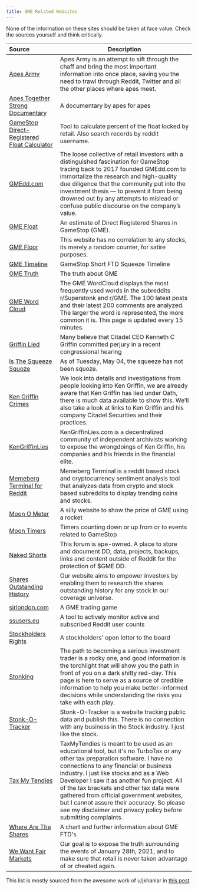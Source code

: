 ```yaml
---
title: GME Related Websites
---
```


None of the information on these sites should be taken at face value. Check the sources yourself and think critically.

| Source | Description
:---|---|
|[Apes Army](https://www.apes.army/)| Apes Army is an attempt to sift through the chaff and bring the most important information into once place, saving you the need to trawl through Reddit, Twitter and all the other places where apes meet. |
|[Apes Together Strong Documentary](https://www.apestogetherstrongdoc.com/)| A documentary by apes for apes|
|[GameStop Direct-Registered Float Calculator](https://www.computershared.net/)| Tool to calculate percent of the float locked by retail. Also search records by reddit username. |
|[GMEdd.com](https://gmedd.com/)| The loose collective of retail investors with a distinguished fascination for GameStop tracing back to 2017 founded GMEdd.com to immortalize the research and high-quality due diligence that the community put into the investment thesis — to prevent it from being drowned out by any attempts to mislead or confuse public discourse on the company’s value. |
|[GME Float](https://gmefloat.com/)| An estimate of Direct Registered Shares in GameStop (GME).|
|[GME Floor](https://gmefloor.com/)|This website has no correlation to any stocks, its merely a random counter, for satire purposes.|
|[GME Timeline](https://gmetimeline.com/) | GameStop Short FTD Squeeze Timeline |
|[GME Truth](https://gmetruth.com/)| The truth about GME |
|[GME Word Cloud](https://gmewordcloud.com/) | The GME WordCloud displays the most frequently used words in the subreddits r/Superstonk and r/GME. The 100 latest posts and their latest 200 comments are analyzed. The larger the word is represented, the more common it is. This page is updated every 15 minutes. |
|[Griffin Lied](https://griffinlied.com/) | Many believe that Citadel CEO Kenneth C Griffin committed perjury in a recent congressional hearing |
|[Is The Squeeze Squoze](https://isthesqueezesquoze.com/)| As of Tuesday, May 04, the squeeze has not been squoze.|
|[Ken Griffin Crimes](https://kengriffincrimes.com/) | We look into details and investigations from people looking into Ken Griffin, we are already aware that Ken Griffin has lied under Oath, there is much data available to show this. We’ll also take a look at links to Ken Griffin and his company Citadel Securities and their practices. |
|[KenGriffinLies](https://www.kengriffinlies.com/) | KenGriffinLies.com is a decentralized community of independent archivists working to expose the wrongdoings of Ken Griffin, his companies and his friends in the financial elite. |
|[Memeberg Terminal for Reddit](https://www.memebergterminal.com/stocks/gme) | Memeberg Terminal is a reddit based stock and cryptocurrency sentiment analysis tool that analyzes data from crypto and stock based subreddits to display trending coins and stocks. |
|[Moon O Meter](https://www.moonometer.com/gme) | A silly website to show the price of GME using a rocket |
| [Moon Timers](https://www.moontimers.com/home/all) | Timers counting down or up from or to events related to GameStop |
| [Naked Shorts](https://nakedshorts.net/) | This forum is ape-owned. A place to store and document DD, data, projects, backups, links and content outside of Reddit for the protection of $GME DD. |
| [Shares Outstanding History](https://sharesoutstandinghistory.com/gme/) | Our website aims to empower investors by enabling them to research the shares outstanding history for any stock in our coverage universe. |
| [sirlondon.com](https://sirlondon.com/) | A GME trading game |
| [ssusers.eu](https://ssusers.eu/d/rSlVq7eGk/home?orgId=1&refresh=15m&var-subreddit=All&var-ival=1h) | A tool to actively monitor active and subscribed Reddit user counts |
| [Stockholders Rights](https://www.stockholdersrights.com/) | A stockholders' open letter to the board |
| [Stonking](https://www.stonking.info/) | The path to becoming a serious investment trader is a rocky one, and good information is the torchlight that will show you the path in front of you on a dark shitty red-day. This page is here to serve as a source of credible information to help you make better-informed decisions while understanding the risks you take with each play.
|[Stonk-O-Tracker](https://gme.crazyawesomecompany.com/)| Stonk-O-Tracker is a website tracking public data and publish this. There is no connection with any business in the Stock industry. I just like the stock. |
| [Tax My Tendies](https://taxmytendies.com/)| TaxMyTendies is meant to be used as an educational tool, but it's no TurboTax or any other tax preparation software. I have no connections to any financial or business industry. I just like stocks and as a Web Developer I saw it as another fun project. All of the tax brackets and other tax data were gathered from official government websites, but I cannot assure their accuracy. So please see my disclaimer and privacy policy before submitting complaints.|
| [Where Are The Shares](https://wherearetheshares.com/)| A chart and further information about GME FTD's |
| [We Want Fair Markets](https://wewantfairmarkets.org/) | Our goal is to expose the truth surrounding the events of January 28th, 2021, and to make sure that retail is never taken advantage of  or cheated again.

This list is mostly sourced from the awesome work of u/jkhanlar in [this post](https://www.reddit.com/r/Superstonk/comments/psra2d/list_of_gmerelated_websitesresources_made_by_apes/).

